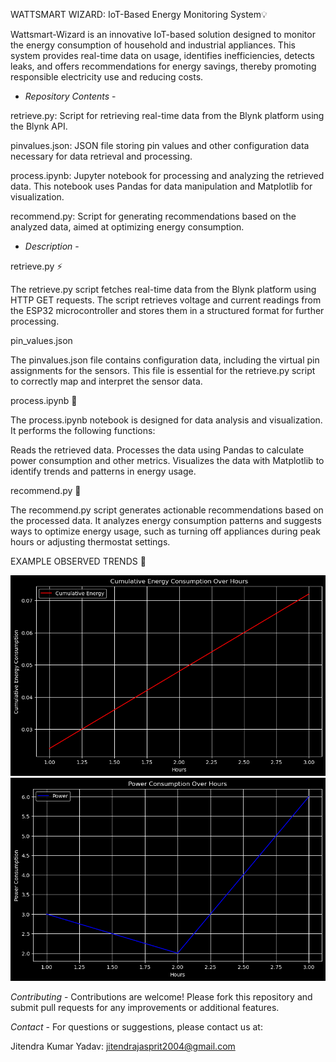 WATTSMART WIZARD: IoT-Based Energy Monitoring System💡

Wattsmart-Wizard is an innovative IoT-based solution designed to monitor the energy consumption of household and industrial appliances. This system provides real-time data on usage, identifies inefficiencies, detects leaks, and offers recommendations for energy savings, thereby promoting responsible electricity use and reducing costs.

- *Repository Contents* -

retrieve.py: Script for retrieving real-time data from the Blynk platform using the Blynk API.

pinvalues.json: JSON file storing pin values and other configuration data necessary for data retrieval and processing.

process.ipynb: Jupyter notebook for processing and analyzing the retrieved data. This notebook uses Pandas for data manipulation and Matplotlib for visualization.

recommend.py: Script for generating recommendations based on the analyzed data, aimed at optimizing energy consumption.

- *Description* -

retrieve.py ⚡

The retrieve.py script fetches real-time data from the Blynk platform using HTTP GET requests. The script retrieves voltage and current readings from the ESP32 microcontroller and stores them in a structured format for further processing.

pin_values.json

The pinvalues.json file contains configuration data, including the virtual pin assignments for the sensors. This file is essential for the retrieve.py script to correctly map and interpret the sensor data.

process.ipynb 🔌

The process.ipynb notebook is designed for data analysis and visualization. It performs the following functions:

Reads the retrieved data.
Processes the data using Pandas to calculate power consumption and other metrics.
Visualizes the data with Matplotlib to identify trends and patterns in energy usage.

recommend.py 🔋

The recommend.py script generates actionable recommendations based on the processed data. It analyzes energy consumption patterns and suggests ways to optimize energy usage, such as turning off appliances during peak hours or adjusting thermostat settings.




EXAMPLE OBSERVED TRENDS 🚀

![ENERGY CONSUMPTION TREND](output_images/output2.ww.png)
![POWER CONSUMPTION TREND](output_images/output.ww.png)


*Contributing* -
Contributions are welcome! Please fork this repository and submit pull requests for any improvements or additional features.


*Contact* -
For questions or suggestions, please contact us at:

Jitendra Kumar Yadav: jitendrajasprit2004@gmail.com


